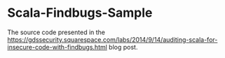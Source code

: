 Scala-Findbugs-Sample
=====================

The source code presented in the https://gdssecurity.squarespace.com/labs/2014/9/14/auditing-scala-for-insecure-code-with-findbugs.html blog post.


